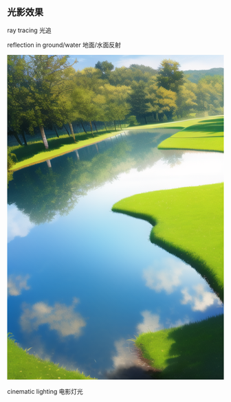 ## 光影效果

ray tracing 光追

reflection in ground/water 地面/水面反射

![image](../pic_stoarge/NovelAi%20pic/reflection%20in%20ground,%20s-1683416862.png)

cinematic lighting 电影灯光